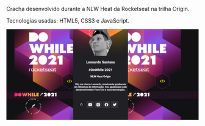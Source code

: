 Cracha desenvolvido durante a NLW Heat da Rocketseat na trilha Origin.  

Tecnologias usadas: HTML5, CSS3 e JavaScript.

<img src="images/Img-background.png">
